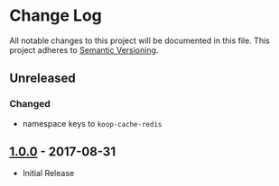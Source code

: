 # Change Log
All notable changes to this project will be documented in this file.
This project adheres to [Semantic Versioning](http://semver.org/).

## Unreleased
### Changed
* namespace keys to `koop-cache-redis`

## [1.0.0] - 2017-08-31
* Initial Release

[1.0.0]: https://github.com/koopjs/koop-cache-redis/releases/tag/v1.0.0
